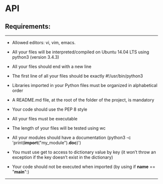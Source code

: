 # API

## Requirements:
---
 * Allowed editors: vi, vim, emacs.

 * All your files will be interpreted/compiled on Ubuntu 14.04 LTS using python3 (version 3.4.3)

 * All your files should end with a new line

 * The first line of all your files should be exactly #!/usr/bin/python3

 * Libraries imported in your Python files must be organized in alphabetical order

 * A README.md file, at the root of the folder of the project, is mandatory

 * Your code should use the PEP 8 style

 * All your files must be executable

 * The length of your files will be tested using wc

 * All your modules should have a documentation (python3 -c 'print(__import__("my_module").__doc__)')

 * You must use get to access to dictionary value by key (it won’t throw an exception if the key doesn’t exist in the dictionary)

 * Your code should not be executed when imported (by using if __name__ == "__main__":)
--- 